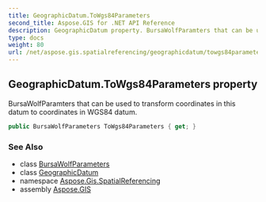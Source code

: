 ```yaml
---
title: GeographicDatum.ToWgs84Parameters
second_title: Aspose.GIS for .NET API Reference
description: GeographicDatum property. BursaWolfParamters that can be used to transform coordinates in this datum to coordinates in WGS84 datum
type: docs
weight: 80
url: /net/aspose.gis.spatialreferencing/geographicdatum/towgs84parameters/
---
```

## GeographicDatum.ToWgs84Parameters property

BursaWolfParamters that can be used to transform coordinates in this datum to coordinates in WGS84 datum.

```csharp
public BursaWolfParameters ToWgs84Parameters { get; }
```

### See Also

* class [BursaWolfParameters](../../bursawolfparameters/)
* class [GeographicDatum](../)
* namespace [Aspose.Gis.SpatialReferencing](../../geographicdatum/)
* assembly [Aspose.GIS](../../../)


